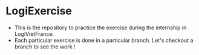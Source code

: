 # LogiExercise
- This is the repository to practice the exercise during the internship in LogiVietFrance.
- Each particular exercise is done in a particular branch. Let's checkout a branch to see the work !

